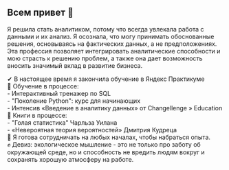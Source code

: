 ## Всем привет 👋
Я решила стать аналитиком, потому что всегда увлекала работа с данными и их анализ. Я осознала, что могу принимать обоснованные решения, основываясь на фактических данных, а не предположениях. Эта профессия позволяет интегрировать аналитические способности и мою страсть к решению проблем, а также она дает возможность вносить значимый вклад в развитие бизнеса.

✔ В настоящее время я закончила обучение в Яндекс Практикуме
<br>🐢 Обучение в процессе: 
<br> - Интерактивный тренажер по SQL
<br> - "Поколение Python": курс для начинающих
<br> - Интенсив «Введение в аналитику данных» от Changellenge » Education
<br> 📖 Книги в процессе:
<br> - "Голая статистика" Чарльза Уилана
<br> - «Невероятная теория вероятностей» Дмитрия Кудреца
<br>👯 Я готова сотрудничать на любых началах, чтобы набраться опыта.
<br>✊ Девиз: экологическое мышление - это не только про заботу об окружающей среде, но и способность не вредить людям вокруг и сохранять хорошую атмосферу на работе.
<!--
**HacmeHa/HacmeHa** is a ✨ _special_ ✨ repository because its `README.md` (this file) appears on your GitHub profile.

Here are some ideas to get you started:

- 🔭 I’m currently working on ...
- 🌱 I’m currently learning ...
- 👯 I’m looking to collaborate on ...
- 🤔 I’m looking for help with ...
- 💬 Ask me about ...
- 📫 How to reach me: ...
- 😄 Pronouns: ...
- ⚡ Fun fact: ...
-->
